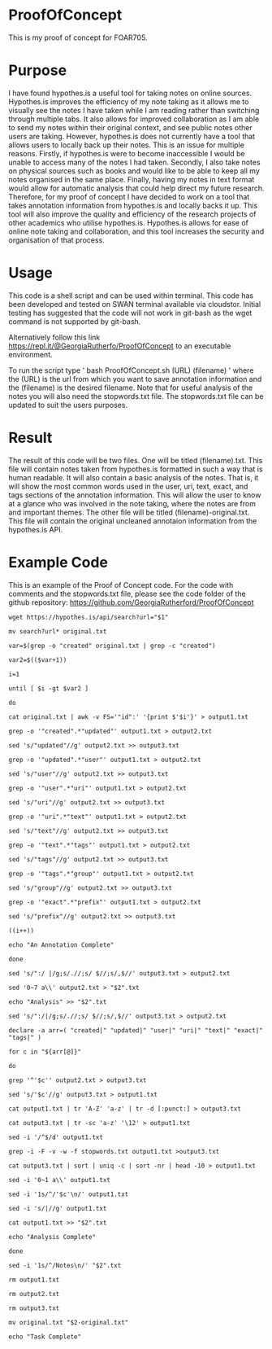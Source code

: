 # ProofOfConcept
This is my proof of concept for FOAR705.

# Purpose
I have found hypothes.is a useful tool for taking notes on online sources. Hypothes.is improves the efficiency of my note taking as it allows me to visually see the notes I have taken while I am reading rather than switching through multiple tabs. It also allows for improved collaboration as I am able to send my notes within their original context, and see public notes other users are taking. However, hypothes.is does not currently have a tool that allows users to locally back up their notes. This is an issue for multiple reasons. Firstly, if hypothes.is were to become inaccessible I would be unable to access many of the notes I had taken. Secondly, I also take notes on physical sources such as books and would like to be able to keep all my notes organised in the same place. Finally, having my notes in text format would allow for automatic analysis that could help direct my future research. Therefore, for my proof of concept I have decided to work on a tool that takes annotation information from hypothes.is and locally backs it up. This tool will also improve the quality and efficiency of the research projects of other academics who utilise hypothes.is. Hypothes.is allows for ease of online note taking and collaboration, and this tool increases the security and organisation of that process. 

# Usage
This code is a shell script and can be used within terminal. This code has been developed and tested on SWAN terminal available via cloudstor. Initial testing has suggested that the code will not work in git-bash as the wget command is not supported by git-bash.

Alternatively follow this link https://repl.it/@GeorgiaRutherfo/ProofOfConcept to an executable environment.

To run the script type ' bash ProofOfConcept.sh (URL) (filename) ' where the (URL) is the url from which you want to save annotation information and the (filename) is the desired filename. Note that for useful analysis of the notes you will also need the stopwords.txt file. The stopwords.txt file can be updated to suit the users purposes.

# Result
The result of this code will be two files. One will be titled (filename).txt. This file will contain notes taken from hypothes.is formatted in such a way that is human readable. It will also contain a basic analysis of the notes. That is, it will show the most common words used in the user, uri, text, exact, and tags sections of the annotation information. This will allow the user to know at a glance who was involved in the note taking, where the notes are from and important themes. The other file will be titled (filename)-original.txt. This file will contain the original uncleaned annotaion information from the hypothes.is API. 

# Example Code
This is an example of the Proof of Concept code. For the code with comments and the stopwords.txt file, please see the code folder of the github repository:  https://github.com/GeorgiaRutherford/ProofOfConcept

```
wget https://hypothes.is/api/search?url="$1"

mv search?url* original.txt

var=$(grep -o "created" original.txt | grep -c "created")

var2=$(($var+1))

i=1

until [ $i -gt $var2 ]

do

cat original.txt | awk -v FS='"id":' '{print $'$i'}' > output1.txt

grep -o '"created".*"updated"' output1.txt > output2.txt

sed 's/"updated"//g' output2.txt >> output3.txt

grep -o '"updated".*"user"' output1.txt > output2.txt

sed 's/"user"//g' output2.txt >> output3.txt

grep -o '"user".*"uri"' output1.txt > output2.txt

sed 's/"uri"//g' output2.txt >> output3.txt

grep -o '"uri".*"text"' output1.txt > output2.txt

sed 's/"text"//g' output2.txt >> output3.txt

grep -o '"text".*"tags"' output1.txt > output2.txt

sed 's/"tags"//g' output2.txt >> output3.txt

grep -o '"tags".*"group"' output1.txt > output2.txt

sed 's/"group"//g' output2.txt >> output3.txt

grep -o '"exact".*"prefix"' output1.txt > output2.txt

sed 's/"prefix"//g' output2.txt >> output3.txt

((i++))

echo "An Annotation Complete"

done

sed 's/":/ |/g;s/.//;s/ $//;s/,$//' output3.txt > output2.txt

sed '0~7 a\\' output2.txt > "$2".txt

echo "Analysis" >> "$2".txt

sed 's/":/|/g;s/.//;s/ $//;s/,$//' output3.txt > output2.txt

declare -a arr=( "created|" "updated|" "user|" "uri|" "text|" "exact|" "tags|" )

for c in "${arr[@]}"

do

grep '^'$c'' output2.txt > output3.txt

sed 's/'$c'//g' output3.txt > output1.txt

cat output1.txt | tr 'A-Z' 'a-z' | tr -d [:punct:] > output3.txt

cat output3.txt | tr -sc 'a-z' '\12' > output1.txt

sed -i '/^$/d' output1.txt

grep -i -F -v -w -f stopwords.txt output1.txt >output3.txt

cat output3.txt | sort | uniq -c | sort -nr | head -10 > output1.txt

sed -i '0~1 a\\' output1.txt

sed -i '1s/^/'$c'\n/' output1.txt

sed -i 's/|//g' output1.txt

cat output1.txt >> "$2".txt

echo "Analysis Complete"

done

sed -i '1s/^/Notes\n/' "$2".txt

rm output1.txt

rm output2.txt

rm output3.txt

mv original.txt "$2-original.txt"

echo "Task Complete"
```
